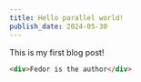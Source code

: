 ```yaml
---
title: Hello parallel world!
publish_date: 2024-05-30
---
```


This is my first blog post!

```html
<div>Fedor is the author</div>
```
